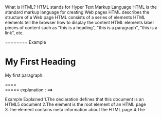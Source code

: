 What is HTML?
HTML stands for Hyper Text Markup Language
HTML is the standard markup language for creating Web pages
HTML describes the structure of a Web page
HTML consists of a series of elements
HTML elements tell the browser how to display the content
HTML elements label pieces of content such as "this is a heading", "this is a paragraph", "this is a link", etc.


======== 
  Example 

<!DOCTYPE html>
<html>
<head>
<title>Page Title</title>
</head>
<body>

<h1>My First Heading</h1>
<p>My first paragraph.</p>

</body>
</html>
          
====   
   =====  explanation : ==>

Example Explained
1.The <!DOCTYPE html> declaration defines that this document is an HTML5 document
2.The <html> element is the root element of an HTML page
3.The <head> element contains meta information about the HTML page
4.The <title> element specifies a title for the HTML page (which is shown in the browser's title bar or in the page's tab)
5.The <body> element defines the document's body, and is a container for all the visible contents, such as headings, paragraphs, images, hyperlinks, tables, lists, etc.
6.The <h1> element defines a large heading
7.The <p> element defines a paragraph



===== 

What is an HTML Element?
An HTML element is defined by a start tag, some content, and an end tag:

<tag_name> Content goes here... </tag_name>
The HTML element is everything from the start tag to the end tag:

<h1>My First Heading</h1>
<p>My first paragraph.</p>

===>

Note: Some HTML elements have no content (like the <br> element). These elements are called empty elements. Empty elements do not have an end tag!


==========================

HTML Documents

-->All HTML documents must start with a document type declaration: <!DOCTYPE html>.

-->The HTML document itself begins with <html> and ends with </html>.

-->The visible part of the HTML document is between <body> and </body>.

========<<<<<<<=<>   The <!DOCTYPE> <>=>>>>>>>=======Declaration
The <!DOCTYPE> declaration represents the document type, and helps browsers to display web pages correctly.

It must only appear once, at the top of the page (before any HTML tags).

The <!DOCTYPE> declaration is not case sensitive.

The <!DOCTYPE> declaration for HTML5 is:

====================

HTML Headings
HTML headings are defined with the <h1> to <h6> tags.

<h1> defines the most important heading. <h6> defines the least important heading: 

=====================

HTML Links
HTML links are defined with the <a> tag:

The link's destination is specified in the href attribute. 

Attributes are used to provide additional information about HTML elements.

You will learn more about attributes in a later chapter.
======================

HTML Images
HTML images are defined with the <img> tag.

The source file (src), alternative text (alt), width, and height are provided as attributes:

Example

<img src="w3schools.jpg" alt="W3Schools.com" width="104" height="142">

============================

HTML Attributes
All HTML elements can have attributes
Attributes provide additional information about elements
Attributes are always specified in the start tag
Attributes usually come in name/value pairs like: name="value"

============================

The href Attribute
The <a> tag defines a hyperlink. The href attribute specifies the URL of the page the link goes to:

Example
<a href="https://www.w3schools.com">Visit W3Schools</a>

================================


The src Attribute
The <img> tag is used to embed an image in an HTML page. The src attribute specifies the path to the image to be displayed:

Example
<img src="img_girl.jpg">


==============

There are two ways to specify the URL in the src attribute:

1. Absolute URL - Links to an external image that is hosted on another website. Example: src="https://www.w3schools.com/images/img_girl.jpg".

Notes: External images might be under copyright. If you do not get permission to use it, you may be in violation of copyright laws. In addition, you cannot control external images; it can suddenly be removed or changed.

2. Relative URL - Links to an image that is hosted within the website. Here, the URL does not include the domain name. If the URL begins without a slash, it will be relative to the current page. Example: src="img_girl.jpg". If the URL begins with a slash, it will be relative to the domain. Example: src="/images/img_girl.jpg".

Tip: It is almost always best to use relative URLs. They will not break if you change domain.

===================

The width and height Attributes
The <img> tag should also contain the width and height attributes, which specify the width and height of the image (in pixels):

Example
<img src="img_girl.jpg" width="500" height="600">

==============

The alt Attribute
The required alt attribute for the <img> tag specifies an alternate text for an image, if the image for some reason cannot be displayed. This can be due to a slow connection, or an error in the src attribute, or if the user uses a screen reader.

Example
<img src="img_girl.jpg" alt="Girl with a jacket">

=======

Chapter Summary
All HTML elements can have attributes
The href attribute of <a> specifies the URL of the page the link goes to
The src attribute of <img> specifies the path to the image to be displayed
The width and height attributes of <img> provide size information for images
The alt attribute of <img> provides an alternate text for an image
The style attribute is used to add styles to an element, such as color, font, size, and more
The lang attribute of the <html> tag declares the language of the Web page
The title attribute defines some extra information about an element

===============================

HTML Display
You cannot be sure how HTML will be displayed.

Large or small screens, and resized windows will create different results.

With HTML, you cannot change the display by adding extra spaces or extra lines in your HTML code.

The browser will automatically remove any extra spaces and lines when the page is displayed:

=================

HTML Horizontal Rules
The <hr> tag defines a thematic break in an HTML page, and is most often displayed as a horizontal rule.

The <hr> element is used to separate content (or define a change) in an HTML page:

<h1>This is heading 1</h1>
<p>This is some text.</p>
<hr>
<h2>This is heading 2</h2>
<p>This is some other text.</p>
<hr>

The <hr> tag is an empty tag, which means that it has no end tag.
====================================
HTML Line Breaks
The HTML <br> element defines a line break.

Use <br> if you want a line break (a new line) without starting a new paragraph:

Example
<p>This is<br>a paragraph<br>with line breaks.</p>

The <br> tag is an empty tag, which means that it has no end tag.

====================

The Poem Problem
[pre-formatted tag]

The HTML <pre> element defines preformatted text.

The text inside a <pre> element is displayed in a fixed-width font (usually Courier), and it preserves both spaces and line breaks:

<pre>
          My Bonnie lies over the ocean.

      My Bonnie lies over the sea.

          My Bonnie lies over the ocean.

      Oh, bring back my Bonnie to me.
</pre>